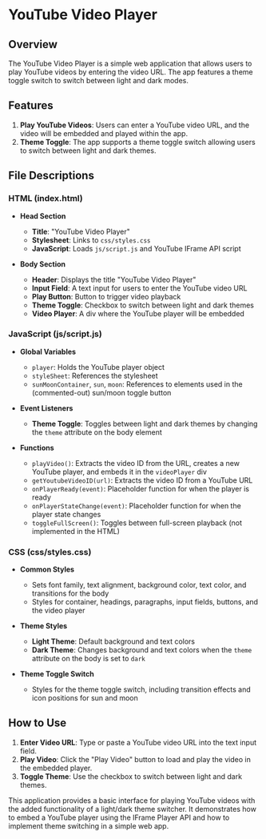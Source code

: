 YouTube Video Player
====================

Overview
--------

The YouTube Video Player is a simple web application that allows users to play YouTube videos by entering the video URL. The app features a theme toggle switch to switch between light and dark modes.

Features
--------

1.  **Play YouTube Videos**: Users can enter a YouTube video URL, and the video will be embedded and played within the app.
2.  **Theme Toggle**: The app supports a theme toggle switch allowing users to switch between light and dark themes.

File Descriptions
-----------------

### HTML (index.html)

-   **Head Section**

    -   **Title**: "YouTube Video Player"
    -   **Stylesheet**: Links to `css/styles.css`
    -   **JavaScript**: Loads `js/script.js` and YouTube IFrame API script
-   **Body Section**

    -   **Header**: Displays the title "YouTube Video Player"
    -   **Input Field**: A text input for users to enter the YouTube video URL
    -   **Play Button**: Button to trigger video playback
    -   **Theme Toggle**: Checkbox to switch between light and dark themes
    -   **Video Player**: A div where the YouTube player will be embedded

### JavaScript (js/script.js)

-   **Global Variables**

    -   `player`: Holds the YouTube player object
    -   `styleSheet`: References the stylesheet
    -   `sunMoonContainer`, `sun`, `moon`: References to elements used in the (commented-out) sun/moon toggle button
-   **Event Listeners**

    -   **Theme Toggle**: Toggles between light and dark themes by changing the `theme` attribute on the body element
-   **Functions**

    -   `playVideo()`: Extracts the video ID from the URL, creates a new YouTube player, and embeds it in the `videoPlayer` div
    -   `getYoutubeVideoID(url)`: Extracts the video ID from a YouTube URL
    -   `onPlayerReady(event)`: Placeholder function for when the player is ready
    -   `onPlayerStateChange(event)`: Placeholder function for when the player state changes
    -   `toggleFullScreen()`: Toggles between full-screen playback (not implemented in the HTML)

### CSS (css/styles.css)

-   **Common Styles**

    -   Sets font family, text alignment, background color, text color, and transitions for the body
    -   Styles for container, headings, paragraphs, input fields, buttons, and the video player
-   **Theme Styles**

    -   **Light Theme**: Default background and text colors
    -   **Dark Theme**: Changes background and text colors when the `theme` attribute on the body is set to `dark`
-   **Theme Toggle Switch**

    -   Styles for the theme toggle switch, including transition effects and icon positions for sun and moon

How to Use
----------

1.  **Enter Video URL**: Type or paste a YouTube video URL into the text input field.
2.  **Play Video**: Click the "Play Video" button to load and play the video in the embedded player.
3.  **Toggle Theme**: Use the checkbox to switch between light and dark themes.

This application provides a basic interface for playing YouTube videos with the added functionality of a light/dark theme switcher. It demonstrates how to embed a YouTube player using the IFrame Player API and how to implement theme switching in a simple web app.
